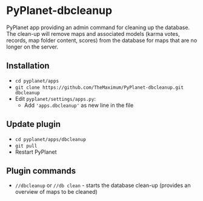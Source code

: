 # PyPlanet-dbcleanup
PyPlanet app providing an admin command for cleaning up the database. The clean-up will remove maps and associated models (karma votes, records, map folder content, scores) from the database for maps that are no longer on the server.

## Installation
* ``cd pyplanet/apps``
* ``git clone https://github.com/TheMaximum/PyPlanet-dbcleanup.git dbcleanup``
* Edit ``pyplanet/settings/apps.py``:
  * Add ``'apps.dbcleanup'`` as new line in the file

## Update plugin
* ``cd pyplanet/apps/dbcleanup``
* ``git pull``
* Restart PyPlanet

## Plugin commands
* `//dbcleanup` or `//db clean` - starts the database clean-up (provides an overview of maps to be cleaned)

